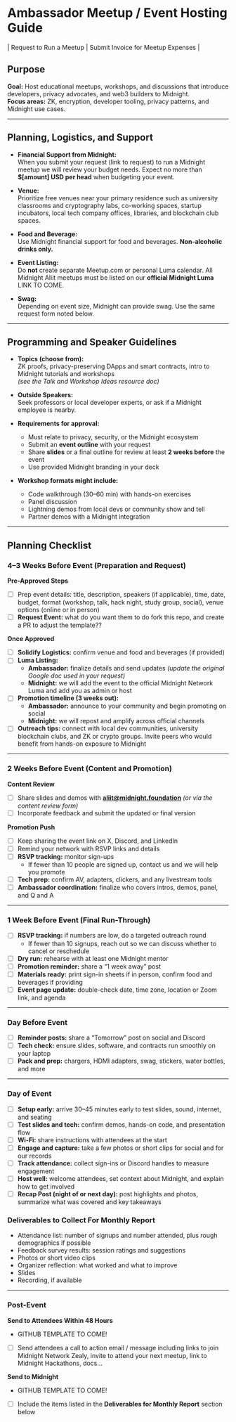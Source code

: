 # Ambassador Meetup / Event Hosting Guide

| Request to Run a Meetup | Submit Invoice for Meetup Expenses |

## Purpose
**Goal:** Host educational meetups, workshops, and discussions that introduce developers, privacy advocates, and web3 builders to Midnight.  
**Focus areas:** ZK, encryption, developer tooling, privacy patterns, and Midnight use cases.

---

## Planning, Logistics, and Support

- **Financial Support from Midnight:**  
  When you submit your request (link to request) to run a Midnight meetup we will review your budget needs. Expect no more than **$[amount] USD per head** when budgeting your event.

- **Venue:**  
  Prioritize free venues near your primary residence such as university classrooms and cryptography labs, co-working spaces, startup incubators, local tech company offices, libraries, and blockchain club spaces.

- **Food and Beverage:**  
  Use Midnight financial support for food and beverages. **Non-alcoholic drinks only.**

- **Event Listing:**  
  Do **not** create separate Meetup.com or personal Luma calendar. All Midnight Aliit meetups must be listed on our **official Midnight Luma** LINK TO COME.

- **Swag:**  
  Depending on event size, Midnight can provide swag. Use the same request form noted below.

---

## Programming and Speaker Guidelines

- **Topics (choose from):**  
  ZK proofs, privacy-preserving DApps and smart contracts, intro to Midnight tutorials and workshops  
  *(see the Talk and Workshop Ideas resource doc)*

- **Outside Speakers:**  
  Seek professors or local developer experts, or ask if a Midnight employee is nearby.

- **Requirements for approval:**  
  - Must relate to privacy, security, or the Midnight ecosystem  
  - Submit an **event outline** with your request  
  - Share **slides** or a final outline for review at least **2 weeks before** the event  
  - Use provided Midnight branding in your deck

- **Workshop formats might include:**  
  - Code walkthrough (30–60 min) with hands-on exercises  
  - Panel discussion  
  - Lightning demos from local devs or community show and tell  
  - Partner demos with a Midnight integration

---

## Planning Checklist

### 4–3 Weeks Before Event (Preparation and Request)
**Pre-Approved Steps**
- [ ] Prep event details: title, description, speakers (if applicable), time, date, budget, format (workshop, talk, hack night, study group, social), venue options (online or in person)
- [ ] **Request Event:** what do you want them to do fork this repo, and create a PR to adjust the template??

**Once Approved**
- [ ] **Solidify Logistics:** confirm venue and food and beverages (if provided)
- [ ] **Luma Listing:**  
  - **Ambassador:** finalize details and send updates *(update the original Google doc used in your request)*  
  - **Midnight:** we will add the event to the official Midnight Network Luma and add you as admin or host
- [ ] **Promotion timeline (3 weeks out):**  
  - **Ambassador:** announce to your community and begin promoting on social  
  - **Midnight:** we will repost and amplify across official channels
- [ ] **Outreach tips:** connect with local dev communities, university blockchain clubs, and ZK or crypto groups. Invite peers who would benefit from hands-on exposure to Midnight

---

### 2 Weeks Before Event (Content and Promotion)
**Content Review**
- [ ] Share slides and demos with **aliit@midnight.foundation** *(or via the content review form)*
- [ ] Incorporate feedback and submit the updated or final version

**Promotion Push**
- [ ] Keep sharing the event link on X, Discord, and LinkedIn
- [ ] Remind your network with RSVP links and details
- [ ] **RSVP tracking:** monitor sign-ups  
  - If fewer than 10 people are signed up, contact us and we will help you promote
- [ ] **Tech prep:** confirm AV, adapters, clickers, and any livestream tools
- [ ] **Ambassador coordination:** finalize who covers intros, demos, panel, and Q and A

---

### 1 Week Before Event (Final Run-Through)
- [ ] **RSVP tracking:** if numbers are low, do a targeted outreach round  
  - If fewer than 10 signups, reach out so we can discuss whether to cancel or reschedule
- [ ] **Dry run:** rehearse with at least one Midnight mentor
- [ ] **Promotion reminder:** share a “1 week away” post
- [ ] **Materials ready:** print sign-in sheets if in person, confirm food and beverages if providing
- [ ] **Event page update:** double-check date, time zone, location or Zoom link, and agenda

---

### Day Before Event
- [ ] **Reminder posts:** share a “Tomorrow” post on social and Discord
- [ ] **Tech check:** ensure slides, software, and contracts run smoothly on your laptop
- [ ] **Pack and prep:** chargers, HDMI adapters, swag, stickers, water bottles, and more

---

### Day of Event
- [ ] **Setup early:** arrive 30–45 minutes early to test slides, sound, internet, and seating
- [ ] **Test slides and tech:** confirm demos, hands-on code, and presentation flow
- [ ] **Wi-Fi:** share instructions with attendees at the start
- [ ] **Engage and capture:** take a few photos or short clips for social and for our records
- [ ] **Track attendance:** collect sign-ins or Discord handles to measure engagement
- [ ] **Host well:** welcome attendees, set context about Midnight, and explain how to get involved
- [ ] **Recap Post (night of or next day):** post highlights and photos, summarize what was covered and key takeaways

### Deliverables to Collect For Monthly Report
- Attendance list: number of signups and number attended, plus rough demographics if possible  
- Feedback survey results: session ratings and suggestions  
- Photos or short video clips  
- Organizer reflection: what worked and what to improve  
- Slides  
- Recording, if available

---

### Post-Event
**Send to Attendees Within 48 Hours**
- GITHUB TEMPLATE TO COME!
- [ ] Send attendees a call to action email / message including links to join Midnight Network Zealy, invite to attend your next meetup, link to Midnight Hackathons, docs...

**Send to Midnight**
- GITHUB TEMPLATE TO COME!
- [ ] Include the items listed in the **Deliverables for Monthly Report** section below
